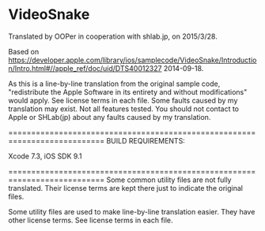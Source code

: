 # VideoSnake

Translated by OOPer in cooperation with shlab.jp, on 2015/3/28.

Based on
<https://developer.apple.com/library/ios/samplecode/VideoSnake/Introduction/Intro.html#//apple_ref/doc/uid/DTS40012327>
2014-09-18.

As this is a line-by-line translation from the original sample code, "redistribute the Apple Software in its entirety and without modifications" would apply. See license terms in each file.
Some faults caused by my translation may exist. Not all features tested.
You should not contact to Apple or SHLab(jp) about any faults caused by my translation.

===========================================================================
BUILD REQUIREMENTS:

Xcode 7.3, iOS SDK 9.1

===========================================================================
Some common utility files are not fully translated. Their license terms are kept there just to indicate the original files.

Some utility files are used to make line-by-line translation easier. They have other license terms.
See license terms in each file.